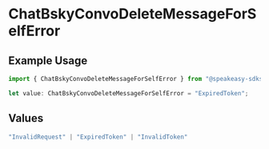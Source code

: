 # ChatBskyConvoDeleteMessageForSelfError

## Example Usage

```typescript
import { ChatBskyConvoDeleteMessageForSelfError } from "@speakeasy-sdks/bluesky/models/errors";

let value: ChatBskyConvoDeleteMessageForSelfError = "ExpiredToken";
```

## Values

```typescript
"InvalidRequest" | "ExpiredToken" | "InvalidToken"
```